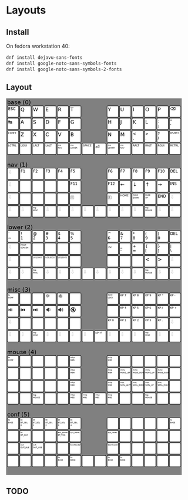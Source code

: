 # Layouts

## Install

On fedora workstation 40:

```shell
dnf install dejavu-sans-fonts
dnf install google-noto-sans-symbols-fonts
dnf install google-noto-sans-symbols-2-fonts
```

## Layout

![layouts](layouts.png "layouts")

## TODO
